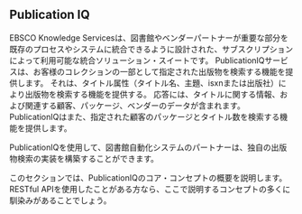 ## Publication IQ

EBSCO Knowledge Servicesは、図書館やベンダーパートナーが重要な部分を既存のプロセスやシステムに統合できるように設計された、サブスクリプションによって利用可能な統合ソリューション・スイートです。 PublicationIQサービスは、お客様のコレクションの一部として指定された出版物を検索する機能を提供します。 それは、タイトル属性（タイトル名、主題、isxnまたは出版社）により出版物を検索する機能を提供する。 応答には、タイトルに関する情報、および関連する顧客、パッケージ、ベンダーのデータが含まれます。PublicationIQはまた、指定された顧客のパッケージとタイトル数を検索する機能を提供します。

PublicationIQを使用して、図書館自動化システムのパートナーは、独自の出版物検索の実装を構築することができます。

このセクションでは、PublicationIQのコア・コンセプトの概要を説明します。 RESTful APIを使用したことがある方なら、ここで説明するコンセプトの多くに馴染みがあることでしょう。